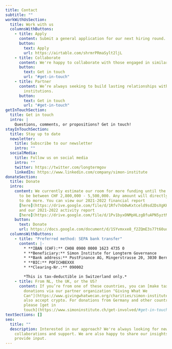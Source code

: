 ```yaml
---
title: Contact
subtitle: ""
workWithUsSection:
  title: Work with us
  columnsWithButtons:
    - title: Apply
      content: Submit a general application for our next hiring round.
      button:
        text: Apply
        url: https://airtable.com/shrmrPRmaSylt2ljL
    - title: Collaborate
      content: We're happy to collaborate with those engaged in similar work.
      button:
        text: Get in touch
        url: "#get-in-touch"
    - title: Partner
      content: We’re always seeking to build lasting relationships with aligned
        institutions.
      button:
        text: Get in touch
        url: "#get-in-touch"
getInTouchSection:
  title: Get in touch
  intro: |
    Questions, comments, or propositions? Get in touch!
stayInTouchSection:
  title: Stay up to date
  newsletter:
    title: Subscribe to our newsletter
    intro: ""
  socialMedia:
    title: Follow us on social media
    intro: ""
    twitter: https://twitter.com/longtermgov
    linkedIn: https://www.linkedin.com/company/simon-institute
donateSection:
  title: Donate
  intro:
    content: We currently estimate our room for more funding until the end of 2025
      to be between CHF 2,800,000 - 5,500,000. Any amount will directly help us
      to do more. You can view our 2021-2022 financial report
      [here](https://drive.google.com/file/d/1Rfv7nb0wKxtceld9sd2DsXgKHj-zKblG/view?usp=sharing),
      and our 2021-2022 activity report
      [here](https://drive.google.com/file/d/1Pv1byxONMpHLzgBfuAPN5yztMDc1Jazc/view?usp=sharing).
    button:
      text: Donate
      url: https://docs.google.com/document/d/1SYvmxxe8_f2ZQmE3s77t60uqZB2RQTbg944E7w45UCM/edit?usp=sharing
  columnsWithButtons:
    - title: "Preferred method: SEPA bank transfer"
      content: |-
        * **IBAN (CHF):** CH08 0900 0000 1623 4735 0
        * **Beneficiary:** Simon Institute for Longterm Governance
        * **Bank address:** PostFinance AG, Mingerstrasse 20, 3030 Bern
        * **BIC:** POFICHBEXXX   
        * **Clearing-Nr.:** 090002

        *This is tax-deductible in Switzerland only.*
    - title: From NL, the UK, or the US?
      content: If you’re from one of these countries, you can [make tax-deductible
        donations via our partner organization "Giving What We
        Can"](https://www.givingwhatwecan.org/charities/simon-institute). They
        also accept crypto. For donations from Germany and other countries,
        please [get in
        touch](https://www.simoninstitute.ch/get-involved/#get-in-touch).
textSections: []
seo:
  title: ""
  description: Interested in our approach? We're always looking for new ideas,
    collaborations and support. We are also happy to share our insights and
    provide input.
---
```

